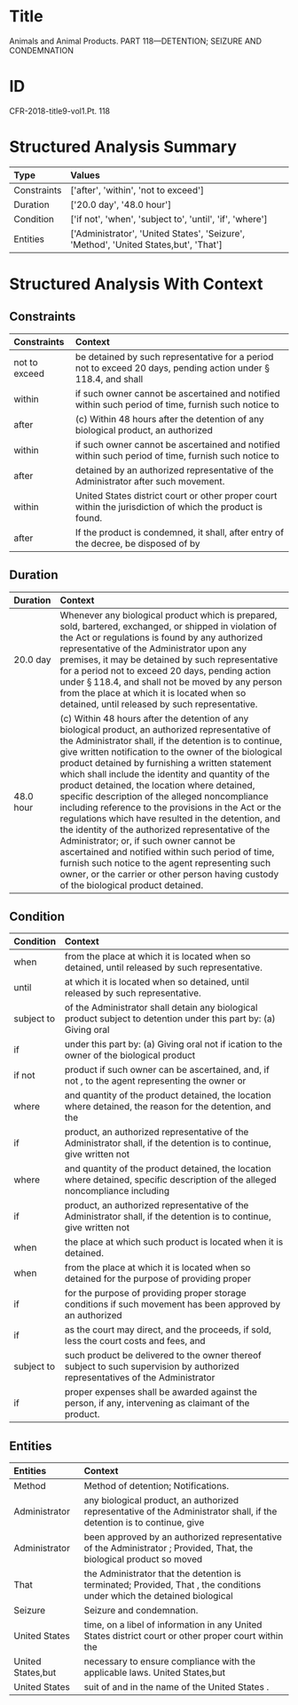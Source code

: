 # Title

 Animals and Animal Products. PART 118—DETENTION; SEIZURE AND CONDEMNATION


# ID

 CFR-2018-title9-vol1.Pt. 118


# Structured Analysis Summary

| Type        | Values                                                                               |
|:------------|:-------------------------------------------------------------------------------------|
| Constraints | ['after', 'within', 'not to exceed']                                                 |
| Duration    | ['20.0 day', '48.0 hour']                                                            |
| Condition   | ['if not', 'when', 'subject to', 'until', 'if', 'where']                             |
| Entities    | ['Administrator', 'United States', 'Seizure', 'Method', 'United States,but', 'That'] |


# Structured Analysis With Context

 


## Constraints

| Constraints   | Context                                                                                                                   |
|:--------------|:--------------------------------------------------------------------------------------------------------------------------|
| not to exceed | be detained by such representative for a period not to exceed 20 days, pending action under &#167;&#8201;118.4, and shall |
| within        | if such owner cannot be ascertained and notified within such period of time, furnish such notice to                       |
| after         | (c) Within 48 hours  after the detention of any biological product, an authorized                                         |
| within        | if such owner cannot be ascertained and notified within such period of time, furnish such notice to                       |
| after         | detained by an authorized representative of the Administrator after  such movement.                                       |
| within        | United States district court or other proper court within  the jurisdiction of which the product is found.                |
| after         | If the product is condemned, it shall,  after entry of the decree, be disposed of by                                      |


## Duration

| Duration   | Context                                                                                                                                                                                                                                                                                                                                                                                                                                                                                                                                                                                                                                                                                                                                                                                                                                       |
|:-----------|:----------------------------------------------------------------------------------------------------------------------------------------------------------------------------------------------------------------------------------------------------------------------------------------------------------------------------------------------------------------------------------------------------------------------------------------------------------------------------------------------------------------------------------------------------------------------------------------------------------------------------------------------------------------------------------------------------------------------------------------------------------------------------------------------------------------------------------------------|
| 20.0 day   | Whenever any biological product which is prepared, sold, bartered, exchanged, or shipped in violation of the Act or regulations is found by any authorized representative of the Administrator upon any premises, it may be detained by such representative for a period not to exceed 20 days, pending action under &#167;&#8201;118.4, and shall not be moved by any person from the place at which it is located when so detained, until released by such representative.                                                                                                                                                                                                                                                                                                                                                                  |
| 48.0 hour  | (c) Within 48 hours after the detention of any biological product, an authorized representative of the Administrator shall, if the detention is to continue, give written notification to the owner of the biological product detained by furnishing a written statement which shall include the identity and quantity of the product detained, the location where detained, specific description of the alleged noncompliance including reference to the provisions in the Act or the regulations which have resulted in the detention, and the identity of the authorized representative of the Administrator; or, if such owner cannot be ascertained and notified within such period of time, furnish such notice to the agent representing such owner, or the carrier or other person having custody of the biological product detained. |


## Condition

| Condition   | Context                                                                                                                        |
|:------------|:-------------------------------------------------------------------------------------------------------------------------------|
| when        | from the place at which it is located when  so detained, until released by such representative.                                |
| until       | at which it is located when so detained, until  released by such representative.                                               |
| subject to  | of the Administrator shall detain any biological product subject to detention under this part by: (a) Giving oral              |
| if          | under this part by: (a) Giving oral not if ication to the owner of the biological product                                      |
| if not      | product if such owner can be ascertained, and, if not , to the agent representing the owner or                                 |
| where       | and quantity of the product detained, the location where detained, the reason for the detention, and the                       |
| if          | product, an authorized representative of the Administrator shall, if  the detention is to continue, give written not           |
| where       | and quantity of the product detained, the location where detained, specific description of the alleged noncompliance including |
| if          | product, an authorized representative of the Administrator shall, if  the detention is to continue, give written not           |
| when        | the place at which such product is located when  it is detained.                                                               |
| when        | from the place at which it is located when so detained for the purpose of providing proper                                     |
| if          | for the purpose of providing proper storage conditions if such movement has been approved by an authorized                     |
| if          | as the court may direct, and the proceeds, if sold, less the court costs and fees, and                                         |
| subject to  | such product be delivered to the owner thereof subject to such supervision by authorized representatives of the Administrator  |
| if          | proper expenses shall be awarded against the person, if  any, intervening as claimant of the product.                          |


## Entities

| Entities          | Context                                                                                                                 |
|:------------------|:------------------------------------------------------------------------------------------------------------------------|
| Method            | Method  of detention; Notifications.                                                                                    |
| Administrator     | any biological product, an authorized representative of the Administrator shall, if the detention is to continue, give  |
| Administrator     | been approved by an authorized representative of the Administrator ; Provided, That, the biological product so moved    |
| That              | the Administrator that the detention is terminated; Provided, That , the conditions under which the detained biological |
| Seizure           | Seizure  and condemnation.                                                                                              |
| United States     | time, on a libel of information in any United States district court or other proper court within the                    |
| United States,but | necessary to ensure compliance with the applicable laws. United States,but                                              |
| United States     | suit of and in the name of the United States .                                                                          |


